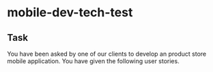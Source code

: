 # mobile-dev-tech-test

## Task
You have been asked by one of our clients to develop an product store mobile application. You have given the following user stories.


